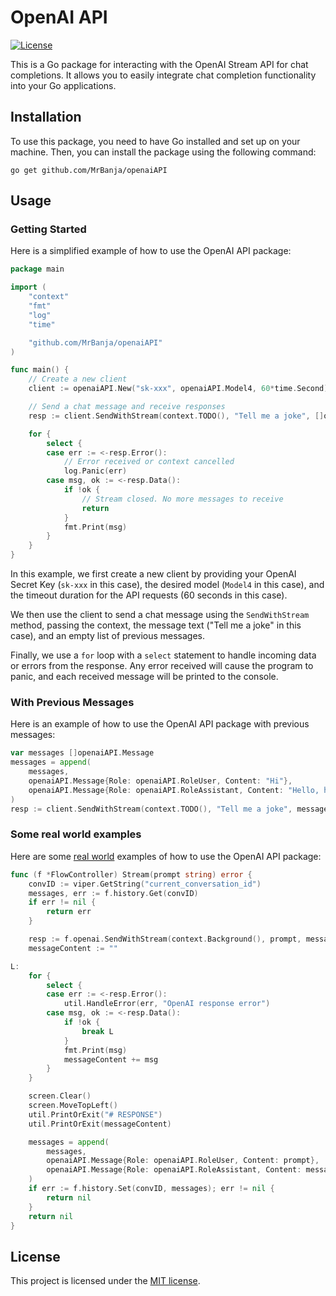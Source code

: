 # OpenAI API

[![License](https://img.shields.io/badge/license-MIT-blue.svg)](https://github.com/MrBanja/openaiAPI/blob/main/LICENSE)

This is a Go package for interacting with the OpenAI Stream API for chat completions. It allows you to easily integrate chat completion functionality into your Go applications.

## Installation

To use this package, you need to have Go installed and set up on your machine. Then, you can install the package using the following command:

```shell
go get github.com/MrBanja/openaiAPI
```

## Usage

### Getting Started
Here is a simplified example of how to use the OpenAI API package:

```go
package main

import (
	"context"
	"fmt"
	"log"
	"time"

	"github.com/MrBanja/openaiAPI"
)

func main() {
	// Create a new client
	client := openaiAPI.New("sk-xxx", openaiAPI.Model4, 60*time.Second)

	// Send a chat message and receive responses
	resp := client.SendWithStream(context.TODO(), "Tell me a joke", []openaiAPI.Message{})

	for {
		select {
		case err := <-resp.Error():
			// Error received or context cancelled
			log.Panic(err)
		case msg, ok := <-resp.Data():
			if !ok {
				// Stream closed. No more messages to receive
				return
			}
			fmt.Print(msg)
		}
	}
}
```

In this example, we first create a new client by providing your OpenAI Secret Key (`sk-xxx` in this case), the desired model (`Model4` in this case), and the timeout duration for the API requests (60 seconds in this case).

We then use the client to send a chat message using the `SendWithStream` method, passing the context, the message text ("Tell me a joke" in this case), and an empty list of previous messages.

Finally, we use a `for` loop with a `select` statement to handle incoming data or errors from the response. Any error received will cause the program to panic, and each received message will be printed to the console.

### With Previous Messages
Here is an example of how to use the OpenAI API package with previous messages:

```go
var messages []openaiAPI.Message
messages = append(
    messages,
    openaiAPI.Message{Role: openaiAPI.RoleUser, Content: "Hi"},
    openaiAPI.Message{Role: openaiAPI.RoleAssistant, Content: "Hello, how are you?"},
)
resp := client.SendWithStream(context.TODO(), "Tell me a joke", messages)
```

### Some real world examples
Here are some [real world](https://github.com/MrBanja/gcli/blob/b8cd6d7f49fbbcb89252254da3ab3b41713421c5/internal/controller/flow_controller.go#L25) examples of how to use the OpenAI API package:

```go
func (f *FlowController) Stream(prompt string) error {
	convID := viper.GetString("current_conversation_id")
	messages, err := f.history.Get(convID)
	if err != nil {
		return err
	}

	resp := f.openai.SendWithStream(context.Background(), prompt, messages)
	messageContent := ""

L:
	for {
		select {
		case err := <-resp.Error():
			util.HandleError(err, "OpenAI response error")
		case msg, ok := <-resp.Data():
			if !ok {
				break L
			}
			fmt.Print(msg)
			messageContent += msg
		}
	}

	screen.Clear()
	screen.MoveTopLeft()
	util.PrintOrExit("# RESPONSE")
	util.PrintOrExit(messageContent)

	messages = append(
		messages,
		openaiAPI.Message{Role: openaiAPI.RoleUser, Content: prompt},
		openaiAPI.Message{Role: openaiAPI.RoleAssistant, Content: messageContent},
	)
	if err := f.history.Set(convID, messages); err != nil {
		return nil
	}
	return nil
}
```

## License

This project is licensed under the [MIT license](https://github.com/MrBanja/openaiAPI/blob/main/LICENSE).
